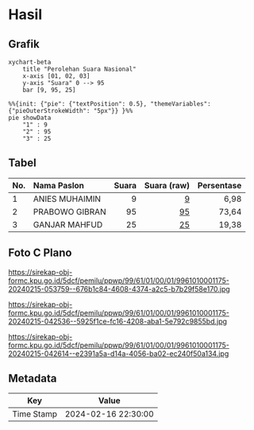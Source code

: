 # Hasil

## Grafik

```mermaid
xychart-beta
    title "Perolehan Suara Nasional"
    x-axis [01, 02, 03]
    y-axis "Suara" 0 --> 95
    bar [9, 95, 25]
```

```mermaid
%%{init: {"pie": {"textPosition": 0.5}, "themeVariables": {"pieOuterStrokeWidth": "5px"}} }%%
pie showData
    "1" : 9
    "2" : 95
    "3" : 25
```

## Tabel

| No. | Nama Paslon    | Suara | Suara (raw) | Persentase |
|:--- |:-------------- | -----:| -----------:| ----------:|
| 1   | ANIES MUHAIMIN | 9     | [9][p-1]    | 6,98       |
| 2   | PRABOWO GIBRAN | 95    | [95][p-2]   | 73,64      |
| 3   | GANJAR MAHFUD  | 25    | [25][p-3]   | 19,38      |


[p-1]: https://github.com/gigit-pemilu/pemilu-2024/blob/main/pilpres/hitung-suara/sub/99-luar-negeri/sub/61-kota-kinabalu-malaysia/sub/01-kota-kinabalu-malaysia/sub/0001-kota-kinabalu-malaysia/sub/175-ksk-164/sub/paslon-1.txt
[p-2]: https://github.com/gigit-pemilu/pemilu-2024/blob/main/pilpres/hitung-suara/sub/99-luar-negeri/sub/61-kota-kinabalu-malaysia/sub/01-kota-kinabalu-malaysia/sub/0001-kota-kinabalu-malaysia/sub/175-ksk-164/sub/paslon-2.txt
[p-3]: https://github.com/gigit-pemilu/pemilu-2024/blob/main/pilpres/hitung-suara/sub/99-luar-negeri/sub/61-kota-kinabalu-malaysia/sub/01-kota-kinabalu-malaysia/sub/0001-kota-kinabalu-malaysia/sub/175-ksk-164/sub/paslon-3.txt

## Foto C Plano

https://sirekap-obj-formc.kpu.go.id/5dcf/pemilu/ppwp/99/61/01/00/01/9961010001175-20240215-053759--676b1c84-4608-4374-a2c5-b7b29f58e170.jpg

https://sirekap-obj-formc.kpu.go.id/5dcf/pemilu/ppwp/99/61/01/00/01/9961010001175-20240215-042536--5925f1ce-fc16-4208-aba1-5e792c9855bd.jpg

https://sirekap-obj-formc.kpu.go.id/5dcf/pemilu/ppwp/99/61/01/00/01/9961010001175-20240215-042614--e2391a5a-d14a-4056-ba02-ec240f50a134.jpg


## Metadata

| Key        | Value               |
| ---------- | ------------------- |
| Time Stamp | 2024-02-16 22:30:00 |



